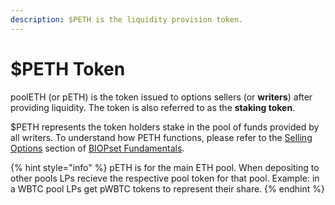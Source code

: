 ```yaml
---
description: $PETH is the liquidity provision token.
---
```


# $PETH Token

poolETH \(or pETH\) is the token issued to options sellers \(or **writers**\) after providing liquidity. The token is also referred to as the **staking token**.

$PETH represents the token holders stake in the pool of funds provided by all writers. To understand how PETH functions, please refer to the [Selling Options](https://app.gitbook.com/@munair/s/biopset/theory/fundamentals/selling-options) section of [BIOPset Fundamentals](https://docs.biopset.com/theory/fundamentals).

{% hint style="info" %} pETH is for the main ETH pool. When depositing to other pools LPs recieve the respective pool token for that pool. Example: in a WBTC pool LPs get pWBTC tokens to represent their share. {% endhint %}
